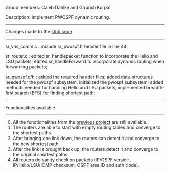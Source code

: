 Group members:  Caleb Dahlke and Gaurish Korpal 
 
Description: Implement PWOSPF dynamic routing.

******************************
Changes made to the [stub code](https://github.com/gkorpal/pwospf)
******************************

sr_vns_comm.c   :   include sr_pwospf.h header file in line 44;

sr_router.c     :   edited sr_handlepacket function to incorporate
                    the Hello and LSU packets;
                    edited sr_handleForward to incorporate dynamic
                    routing when forwarding packets;
                    
sr_pwospf.c/h   :   added the required header files;
                    added data structures needed for the pwospf subsystem;
                    initialized the pwospf subsystem;
                    added methods needed for handling Hello and LSU packets;
                    implemented breadth-first search (BFS) for finding shortest path;

*******************************
Functionalities available 
*******************************

0.  All the functionalities from the [previous project](https://github.com/gkorpal/ComputerNetworks/tree/master/simple-router) are still available.
1.  The routers are able to start with empty routing tables and converge to the shortest paths.
2.  After bringing one link down, the routers can detect it and converge to the new shortest path.
3.  After the link is brought back up, the routers detect it and converge to the original shortest paths.
4.  All routers do sanity check on packets (IP/OSPF version, IP/Hello/LSU/ICMP checksum, OSPF area ID and auth code).